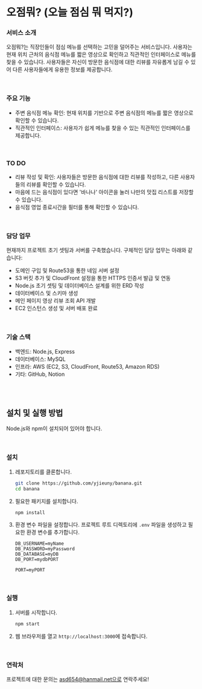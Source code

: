 # 오점뭐? (오늘 점심 뭐 먹지?)

### 서비스 소개

오점뭐?는 직장인들이 점심 메뉴를 선택하는 고민을 덜어주는 서비스입니다. 사용자는 현재 위치 근처의 음식점 메뉴를 짧은 영상으로 확인하고 직관적인 인터페이스로 메뉴를 찾을 수 있습니다. 사용자들은 자신이 방문한 음식점에 대한 리뷰를 자유롭게 남길 수 있어 다른 사용자들에게 유용한 정보를 제공합니다.

<br>

### 주요 기능

- 주변 음식점 메뉴 확인: 현재 위치를 기반으로 주변 음식점의 메뉴를 짧은 영상으로 확인할 수 있습니다.
- 직관적인 인터페이스: 사용자가 쉽게 메뉴를 찾을 수 있는 직관적인 인터페이스를 제공합니다.

<br>

### TO DO

- 리뷰 작성 및 확인: 사용자들은 방문한 음식점에 대한 리뷰를 작성하고, 다른 사용자들의 리뷰를 확인할 수 있습니다.
- 마음에 드는 음식점이 있다면 '바나나' 아이콘을 눌러 나만의 맛집 리스트를 저장할 수 있습니다.
- 음식점 영업 종료시간을 필터를 통해 확인할 수 있습니다.

<br>

### 담당 업무

현재까지 프로젝트 초기 셋팅과 서버를 구축했습니다. 구체적인 담당 업무는 아래와 같습니다:

- 도메인 구입 및 Route53을 통한 네임 서버 설정
- S3 버킷 추가 및 CloudFront 설정을 통한 HTTPS 인증서 발급 및 연동
- Node.js 초기 셋팅 및 데이터베이스 설계를 위한 ERD 작성
- 데이터베이스 및 스키마 생성
- 메인 페이지 영상 리뷰 조회 API 개발
- EC2 인스턴스 생성 및 서버 배포 완료

<br>

### 기술 스택

- 백엔드: Node.js, Express
- 데이터베이스: MySQL
- 인프라: AWS (EC2, S3, CloudFront, Route53, Amazon RDS)
- 기타: GitHub, Notion

<br>
<br>

## 설치 및 실행 방법

Node.js와 npm이 설치되어 있어야 합니다.

<br>

### 설치

1. 레포지토리를 클론합니다.

   ```bash
   git clone https://github.com/yjieuny/banana.git
   cd banana
   ```

2. 필요한 패키지를 설치합니다.

   ```bash
   npm install
   ```

3. 환경 변수 파일을 설정합니다. 프로젝트 루트 디렉토리에 `.env` 파일을 생성하고 필요한 환경 변수를 추가합니다.

   ```plaintext
   DB_USERNAME=myName
   DB_PASSWORD=myPassword
   DB_DATABASE=myDB
   DB_PORT=mydbPORT

   PORT=myPORT
   ```

<br>

### 실행

1. 서버를 시작합니다.

   ```bash
   npm start
   ```

2. 웹 브라우저를 열고 `http://localhost:3000`에 접속합니다.

<br>

### 연락처

프로젝트에 대한 문의는 asd654@hanmail.net으로 연락주세요!
